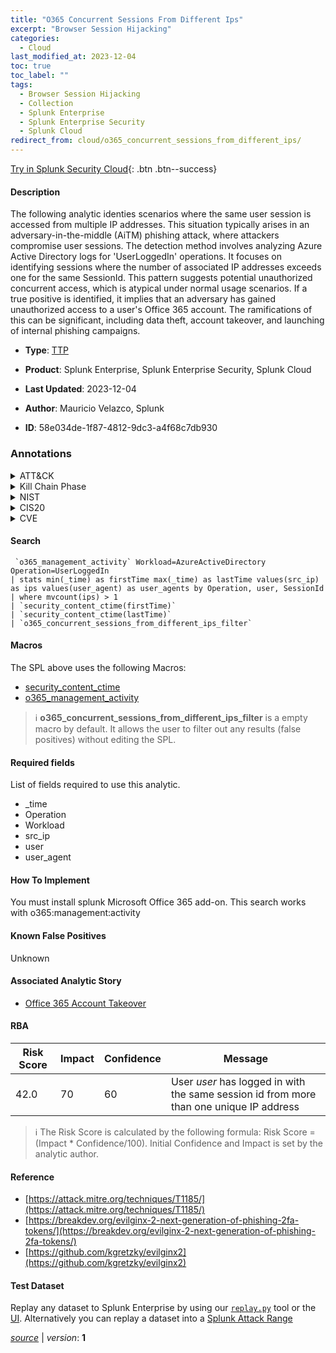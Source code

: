 ```yaml
---
title: "O365 Concurrent Sessions From Different Ips"
excerpt: "Browser Session Hijacking"
categories:
  - Cloud
last_modified_at: 2023-12-04
toc: true
toc_label: ""
tags:
  - Browser Session Hijacking
  - Collection
  - Splunk Enterprise
  - Splunk Enterprise Security
  - Splunk Cloud
redirect_from: cloud/o365_concurrent_sessions_from_different_ips/
---
```




[Try in Splunk Security Cloud](https://www.splunk.com/en_us/cyber-security.html){: .btn .btn--success}

#### Description

The following analytic identies scenarios where the same user session is accessed from multiple IP addresses. This situation typically arises in an adversary-in-the-middle (AiTM) phishing attack, where attackers compromise user sessions. The detection method involves analyzing Azure Active Directory logs for &#39;UserLoggedIn&#39; operations. It focuses on identifying sessions where the number of associated IP addresses exceeds one for the same SessionId. This pattern suggests potential unauthorized concurrent access, which is atypical under normal usage scenarios. If a true positive is identified, it implies that an adversary has gained unauthorized access to a user&#39;s Office 365 account. The ramifications of this can be significant, including data theft, account takeover, and launching of internal phishing campaigns.

- **Type**: [TTP](https://github.com/splunk/security_content/wiki/Detection-Analytic-Types)
- **Product**: Splunk Enterprise, Splunk Enterprise Security, Splunk Cloud

- **Last Updated**: 2023-12-04
- **Author**: Mauricio Velazco, Splunk
- **ID**: 58e034de-1f87-4812-9dc3-a4f68c7db930

### Annotations
<details>
  <summary>ATT&CK</summary>

<div markdown="1">

#### [ATT&CK](https://attack.mitre.org/)

| ID          | Technique   | Tactic         |
| ----------- | ----------- |--------------- |
| [T1185](https://attack.mitre.org/techniques/T1185/) | Browser Session Hijacking | Collection |

</div>
</details>


<details>
  <summary>Kill Chain Phase</summary>

<div markdown="1">

* Exploitation


</div>
</details>


<details>
  <summary>NIST</summary>

<div markdown="1">

* DE.CM



</div>
</details>

<details>
  <summary>CIS20</summary>

<div markdown="1">

* CIS 10



</div>
</details>

<details>
  <summary>CVE</summary>

<div markdown="1">


</div>
</details>


#### Search

```
 `o365_management_activity` Workload=AzureActiveDirectory  Operation=UserLoggedIn 
| stats min(_time) as firstTime max(_time) as lastTime values(src_ip) as ips values(user_agent) as user_agents by Operation, user, SessionId 
| where mvcount(ips) > 1 
| `security_content_ctime(firstTime)` 
| `security_content_ctime(lastTime)` 
| `o365_concurrent_sessions_from_different_ips_filter`
```

#### Macros
The SPL above uses the following Macros:
* [security_content_ctime](https://github.com/splunk/security_content/blob/develop/macros/security_content_ctime.yml)
* [o365_management_activity](https://github.com/splunk/security_content/blob/develop/macros/o365_management_activity.yml)

> :information_source:
> **o365_concurrent_sessions_from_different_ips_filter** is a empty macro by default. It allows the user to filter out any results (false positives) without editing the SPL.



#### Required fields
List of fields required to use this analytic.
* _time
* Operation
* Workload
* src_ip
* user
* user_agent



#### How To Implement
You must install splunk Microsoft Office 365 add-on. This search works with o365:management:activity
#### Known False Positives
Unknown

#### Associated Analytic Story
* [Office 365 Account Takeover](/stories/office_365_account_takeover)




#### RBA

| Risk Score  | Impact      | Confidence   | Message      |
| ----------- | ----------- |--------------|--------------|
| 42.0 | 70 | 60 | User $user$ has logged in with the same session id from more than one unique IP address |


> :information_source:
> The Risk Score is calculated by the following formula: Risk Score = (Impact * Confidence/100). Initial Confidence and Impact is set by the analytic author.


#### Reference

* [https://attack.mitre.org/techniques/T1185/](https://attack.mitre.org/techniques/T1185/)
* [https://breakdev.org/evilginx-2-next-generation-of-phishing-2fa-tokens/](https://breakdev.org/evilginx-2-next-generation-of-phishing-2fa-tokens/)
* [https://github.com/kgretzky/evilginx2](https://github.com/kgretzky/evilginx2)



#### Test Dataset
Replay any dataset to Splunk Enterprise by using our [`replay.py`](https://github.com/splunk/attack_data#using-replaypy) tool or the [UI](https://github.com/splunk/attack_data#using-ui).
Alternatively you can replay a dataset into a [Splunk Attack Range](https://github.com/splunk/attack_range#replay-dumps-into-attack-range-splunk-server)




[*source*](https://github.com/splunk/security_content/tree/develop/detections/cloud/o365_concurrent_sessions_from_different_ips.yml) \| *version*: **1**